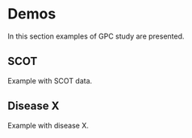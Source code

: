 # Demos

In this section examples of GPC study are presented.

## SCOT

Example with SCOT data.

## Disease X

Example with disease X.
